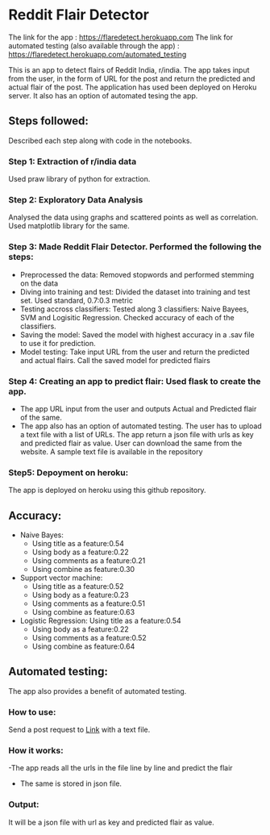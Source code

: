 # Reddit Flair Detector

The link for the app : https://flaredetect.herokuapp.com
The link for automated testing (also available through the app) : https://flaredetect.herokuapp.com/automated_testing

This is an app to detect flairs of Reddit India, r/india. 
The app takes input from the user, in the form of URL for the post and return the predicted and actual flair of the post. The application has used been deployed on Heroku server. It also has an option of automated tesing the app. 

## Steps followed:

Described each step along with code in the notebooks. 

### Step 1: Extraction of r/india data 
Used praw library of python for extraction.

### Step 2: Exploratory Data Analysis
Analysed the data using graphs and scattered points as well as correlation. Used matplotlib library for the same.

### Step 3: Made Reddit Flair Detector. Performed the following the steps:
- Preprocessed the data: Removed stopwords and performed stemming on the data
- Diving into training and test: Divided the dataset into training and   test set. Used standard, 0.7:0.3 metric
- Testing accross classifiers: Tested along 3 classifiers: Naive Bayees, SVM   and Logisitic Regression. Checked accuracy of each of the classifiers.
- Saving the model: Saved the model with highest accuracy in a .sav file to   use it for prediction. 
- Model testing: Take input URL from the user and return the predicted and    actual flairs. Call the saved model for predicted flairs

### Step 4: Creating an app to predict flair: Used flask to create the app. 
- The app URL input from the user and outputs Actual and Predicted flair of   the same.
- The app also has an option of automated testing. The user has to upload a text file with a list of URLs. The app return a json file with urls as key and predicted flair as value. User can download the same from the website. A sample text file is available in the repository

### Step5: Depoyment on heroku: 
The app is deployed on heroku using this github repository. 


## Accuracy:
- Naive Bayes: 
	- Using title as a feature:0.54
	- Using body as a feature:0.22
	- Using comments as a feature:0.21
	- Using combine as feature:0.30
- Support vector machine:
	- Using title as a feature:0.52
	- Using body as a feature:0.23
	- Using comments as a feature:0.51
	- Using combine as feature:0.63
- Logistic Regression:
	Using title as a feature:0.54
	- Using body as a feature:0.22
	- Using comments as a feature:0.52
	- Using combine as feature:0.64	
	
## Automated testing:

The app also provides a benefit of automated testing.

### How to use:

Send a post request to [Link](https://flaredetect.herokuapp.com/automated_testing) with a text file.

### How it works:
-The app reads all the urls in the file line by line and predict the flair
- The same is stored in json file.

### Output:

It will be a json file with url as key and predicted flair as value.

    
